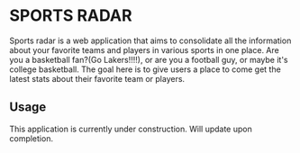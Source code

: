 # SPORTS RADAR
  Sports radar is a web application that aims to consolidate all the information about your favorite teams and players in various sports in one place. Are you a basketball fan?(Go Lakers!!!!), or are you a football guy, or maybe it's college basketball. The goal here is to give users a place to come get the latest stats about their favorite team or players.


## Usage
This application is currently under construction. Will update upon completion.
